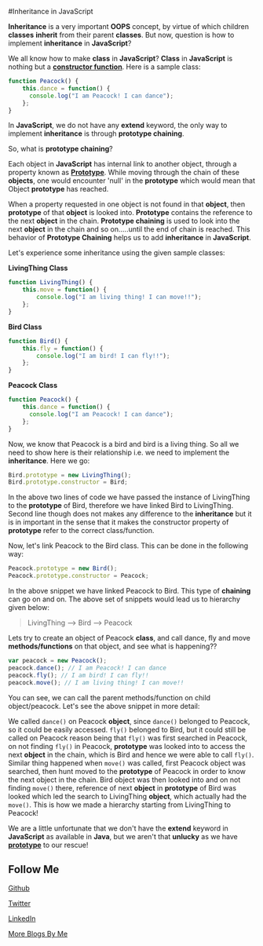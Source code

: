 #Inheritance in JavaScript

**Inheritance** is a very important **OOPS** concept, by virtue of which children **classes** **inherit** from their parent **classes**. But now, question is how to implement **inheritance** in **JavaScript**?

We all know how to make **class** in **JavaScript**? **Class** in **JavaScript** is nothing but a **[constructor function](http://codechutney.in/blog/javascript/constructor-pattern/)**. Here is a sample class:

```JavaScript
function Peacock() {
    this.dance = function() {
      console.log("I am Peacock! I can dance");
    };
}
```

In **JavaScript**, we do not have any **extend** keyword, the only way to implement **inheritance** is through **prototype chaining**.

So, what is **prototype chaining**?

Each object in **JavaScript** has internal link to another object, through a property known as **[Prototype](http://codechutney.in/blog/javascript/prototype-in-javascript/)**. While moving through the chain of these **objects**, one would encounter 'null' in the **prototype** which would mean that Object **prototype** has reached.

When a property requested in one object is not found in that **object**, then **prototype** of that **object** is looked into. **Prototype** contains the reference to the next **object** in the chain. **Prototype chaining** is used to look into the next **object** in the chain and so on.....until the end of chain is reached. This behavior of **Prototype Chaining** helps us to add **inheritance** in **JavaScript**.

Let's experience some inheritance using the given sample classes:

**LivingThing Class**

```JavaScript
function LivingThing() {
    this.move = function() {
        console.log("I am living thing! I can move!!");
    };
}
```

**Bird Class**

```JavaScript
function Bird() {
    this.fly = function() {
        console.log("I am bird! I can fly!!");
    };
}
```

**Peacock Class**

```JavaScript
function Peacock() {
    this.dance = function() {
      console.log("I am Peacock! I can dance");
    };
}
```

Now, we know that Peacock is a bird and bird is a living thing. So all we need to show here is their relationship i.e. we need to implement the **inheritance**. Here we go:

```JavaScript
Bird.prototype = new LivingThing();
Bird.prototype.constructor = Bird;
```

In the above two lines of code we have passed the instance of LivingThing to the **prototype** of Bird, therefore we have linked Bird to LivingThing. Second line though does not makes any difference to the **inheritance** but it is in important in the sense that it makes the constructor property of **prototype** refer to the correct class/function.

Now, let's link Peacock to the Bird class. This can be done in the following way:

```JavaScript
Peacock.prototype = new Bird();
Peacock.prototype.constructor = Peacock;
```

In the above snippet we have linked Peacock to Bird. This type of **chaining** can go on and on. The above set of snippets would lead us to hierarchy given below:

> LivingThing --> Bird --> Peacock

Lets try to create an object of Peacock **class**, and call dance, fly and move **methods/functions** on that object, and see what is happening??

```JavaScript
var peacock = new Peacock();
peacock.dance(); // I am Peacock! I can dance
peacock.fly(); // I am bird! I can fly!!
peacock.move(); // I am living thing! I can move!!
```

You can see, we can call the parent methods/function on child object/peacock. Let's see the above snippet in more detail:

We called ```dance()``` on Peacock **object**, since ```dance()``` belonged to Peacock, so it could be easily accessed. ```fly()``` belonged to Bird, but it could still be called on Peacock reason being that ```fly()``` was first searched in Peacock, on not finding ```fly()``` in Peacock, **prototype** was looked into to access the next **object** in the chain, which is Bird and hence we were able to call ```fly()```. Similar thing happened when ```move()``` was called, first Peacock object was searched, then hunt moved to the  **prototype** of Peacock in order to know the next object in the chain. Bird object was then looked into and on not finding ```move()``` there, reference of next **object** in **prototype** of Bird was looked which led the search to LivingThing **object**, which actually had the ```move()```. This is how we made a hierarchy starting from LivingThing to Peacock!

We are a little unfortunate that we don't have the **extend** keyword in **JavaScript** as available in **Java**, but we aren't that **unlucky** as we have **[prototype](http://namitamalik.github.io/Prototype-in-JavaScript/)** to our rescue!

Follow Me
---
[Github](https://github.com/NamitaMalik)

[Twitter](https://twitter.com/namita13_04)

[LinkedIn](https://in.linkedin.com/in/namita-malik-a7885b23)

[More Blogs By Me](https://namitamalik.github.io/)